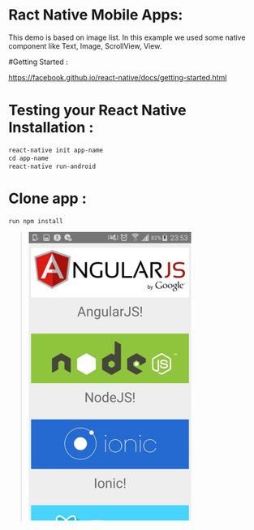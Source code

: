 # Ract Native Mobile Apps:

This demo is based on image list. In this example we used some native component like Text, Image, ScrollView, View. 


#Getting Started :


https://facebook.github.io/react-native/docs/getting-started.html

# Testing your React Native Installation :
```
react-native init app-name
cd app-name
react-native run-android
```

# Clone app :
```
run npm install
```

><img src="image-list.jpg" width="320">
